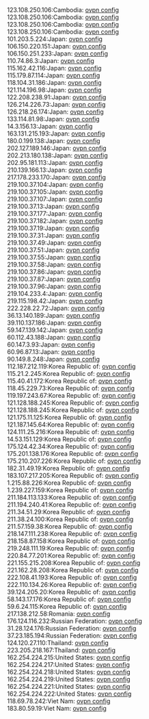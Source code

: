 123.108.250.106:Cambodia: [ovpn config](vpn/123_108_250_106.ovpn)  
123.108.250.106:Cambodia: [ovpn config](vpn/123_108_250_106.ovpn)  
123.108.250.106:Cambodia: [ovpn config](vpn/123_108_250_106.ovpn)  
123.108.250.106:Cambodia: [ovpn config](vpn/123_108_250_106.ovpn)  
101.203.5.224:Japan: [ovpn config](vpn/101_203_5_224.ovpn)  
106.150.220.151:Japan: [ovpn config](vpn/106_150_220_151.ovpn)  
106.150.251.233:Japan: [ovpn config](vpn/106_150_251_233.ovpn)  
110.74.86.3:Japan: [ovpn config](vpn/110_74_86_3.ovpn)  
115.162.42.116:Japan: [ovpn config](vpn/115_162_42_116.ovpn)  
115.179.87.114:Japan: [ovpn config](vpn/115_179_87_114.ovpn)  
118.104.31.186:Japan: [ovpn config](vpn/118_104_31_186.ovpn)  
121.114.196.98:Japan: [ovpn config](vpn/121_114_196_98.ovpn)  
122.208.238.91:Japan: [ovpn config](vpn/122_208_238_91.ovpn)  
126.214.226.73:Japan: [ovpn config](vpn/126_214_226_73.ovpn)  
126.218.26.174:Japan: [ovpn config](vpn/126_218_26_174.ovpn)  
133.114.81.98:Japan: [ovpn config](vpn/133_114_81_98.ovpn)  
14.3.156.13:Japan: [ovpn config](vpn/14_3_156_13.ovpn)  
163.131.215.193:Japan: [ovpn config](vpn/163_131_215_193.ovpn)  
180.0.199.138:Japan: [ovpn config](vpn/180_0_199_138.ovpn)  
202.127.189.146:Japan: [ovpn config](vpn/202_127_189_146.ovpn)  
202.213.180.138:Japan: [ovpn config](vpn/202_213_180_138.ovpn)  
202.95.181.113:Japan: [ovpn config](vpn/202_95_181_113.ovpn)  
210.139.166.13:Japan: [ovpn config](vpn/210_139_166_13.ovpn)  
217.178.233.170:Japan: [ovpn config](vpn/217_178_233_170.ovpn)  
219.100.37.104:Japan: [ovpn config](vpn/219_100_37_104.ovpn)  
219.100.37.105:Japan: [ovpn config](vpn/219_100_37_105.ovpn)  
219.100.37.107:Japan: [ovpn config](vpn/219_100_37_107.ovpn)  
219.100.37.13:Japan: [ovpn config](vpn/219_100_37_13.ovpn)  
219.100.37.177:Japan: [ovpn config](vpn/219_100_37_177.ovpn)  
219.100.37.182:Japan: [ovpn config](vpn/219_100_37_182.ovpn)  
219.100.37.19:Japan: [ovpn config](vpn/219_100_37_19.ovpn)  
219.100.37.31:Japan: [ovpn config](vpn/219_100_37_31.ovpn)  
219.100.37.49:Japan: [ovpn config](vpn/219_100_37_49.ovpn)  
219.100.37.51:Japan: [ovpn config](vpn/219_100_37_51.ovpn)  
219.100.37.55:Japan: [ovpn config](vpn/219_100_37_55.ovpn)  
219.100.37.58:Japan: [ovpn config](vpn/219_100_37_58.ovpn)  
219.100.37.86:Japan: [ovpn config](vpn/219_100_37_86.ovpn)  
219.100.37.87:Japan: [ovpn config](vpn/219_100_37_87.ovpn)  
219.100.37.96:Japan: [ovpn config](vpn/219_100_37_96.ovpn)  
219.104.233.4:Japan: [ovpn config](vpn/219_104_233_4.ovpn)  
219.115.198.42:Japan: [ovpn config](vpn/219_115_198_42.ovpn)  
222.228.22.72:Japan: [ovpn config](vpn/222_228_22_72.ovpn)  
36.13.140.189:Japan: [ovpn config](vpn/36_13_140_189.ovpn)  
39.110.137.186:Japan: [ovpn config](vpn/39_110_137_186.ovpn)  
59.147.139.142:Japan: [ovpn config](vpn/59_147_139_142.ovpn)  
60.112.43.188:Japan: [ovpn config](vpn/60_112_43_188.ovpn)  
60.147.3.93:Japan: [ovpn config](vpn/60_147_3_93.ovpn)  
60.96.87.13:Japan: [ovpn config](vpn/60_96_87_13.ovpn)  
90.149.8.248:Japan: [ovpn config](vpn/90_149_8_248.ovpn)  
112.187.212.119:Korea Republic of: [ovpn config](vpn/112_187_212_119.ovpn)  
115.21.2.245:Korea Republic of: [ovpn config](vpn/115_21_2_245.ovpn)  
115.40.41.172:Korea Republic of: [ovpn config](vpn/115_40_41_172.ovpn)  
118.45.229.73:Korea Republic of: [ovpn config](vpn/118_45_229_73.ovpn)  
119.197.243.67:Korea Republic of: [ovpn config](vpn/119_197_243_67.ovpn)  
121.128.188.245:Korea Republic of: [ovpn config](vpn/121_128_188_245.ovpn)  
121.128.188.245:Korea Republic of: [ovpn config](vpn/121_128_188_245.ovpn)  
121.175.11.125:Korea Republic of: [ovpn config](vpn/121_175_11_125.ovpn)  
121.187.145.64:Korea Republic of: [ovpn config](vpn/121_187_145_64.ovpn)  
124.111.25.216:Korea Republic of: [ovpn config](vpn/124_111_25_216.ovpn)  
14.53.151.129:Korea Republic of: [ovpn config](vpn/14_53_151_129.ovpn)  
175.124.42.34:Korea Republic of: [ovpn config](vpn/175_124_42_34.ovpn)  
175.201.138.176:Korea Republic of: [ovpn config](vpn/175_201_138_176.ovpn)  
175.210.207.226:Korea Republic of: [ovpn config](vpn/175_210_207_226.ovpn)  
182.31.49.19:Korea Republic of: [ovpn config](vpn/182_31_49_19.ovpn)  
183.107.217.205:Korea Republic of: [ovpn config](vpn/183_107_217_205.ovpn)  
1.215.88.226:Korea Republic of: [ovpn config](vpn/1_215_88_226.ovpn)  
1.239.227.159:Korea Republic of: [ovpn config](vpn/1_239_227_159.ovpn)  
211.184.113.133:Korea Republic of: [ovpn config](vpn/211_184_113_133.ovpn)  
211.194.240.41:Korea Republic of: [ovpn config](vpn/211_194_240_41.ovpn)  
211.34.51.29:Korea Republic of: [ovpn config](vpn/211_34_51_29.ovpn)  
211.38.24.100:Korea Republic of: [ovpn config](vpn/211_38_24_100.ovpn)  
211.57.159.38:Korea Republic of: [ovpn config](vpn/211_57_159_38.ovpn)  
218.147.111.238:Korea Republic of: [ovpn config](vpn/218_147_111_238.ovpn)  
218.158.87.158:Korea Republic of: [ovpn config](vpn/218_158_87_158.ovpn)  
219.248.111.19:Korea Republic of: [ovpn config](vpn/219_248_111_19.ovpn)  
220.84.77.201:Korea Republic of: [ovpn config](vpn/220_84_77_201.ovpn)  
221.155.215.208:Korea Republic of: [ovpn config](vpn/221_155_215_208.ovpn)  
221.162.28.208:Korea Republic of: [ovpn config](vpn/221_162_28_208.ovpn)  
222.108.41.193:Korea Republic of: [ovpn config](vpn/222_108_41_193.ovpn)  
222.110.134.26:Korea Republic of: [ovpn config](vpn/222_110_134_26.ovpn)  
39.124.205.20:Korea Republic of: [ovpn config](vpn/39_124_205_20.ovpn)  
58.143.17.176:Korea Republic of: [ovpn config](vpn/58_143_17_176.ovpn)  
59.6.24.115:Korea Republic of: [ovpn config](vpn/59_6_24_115.ovpn)  
217.138.212.58:Romania: [ovpn config](vpn/217_138_212_58.ovpn)  
176.124.116.232:Russian Federation: [ovpn config](vpn/176_124_116_232.ovpn)  
31.28.124.176:Russian Federation: [ovpn config](vpn/31_28_124_176.ovpn)  
37.23.185.194:Russian Federation: [ovpn config](vpn/37_23_185_194.ovpn)  
124.120.27.110:Thailand: [ovpn config](vpn/124_120_27_110.ovpn)  
223.205.218.167:Thailand: [ovpn config](vpn/223_205_218_167.ovpn)  
162.254.224.215:United States: [ovpn config](vpn/162_254_224_215.ovpn)  
162.254.224.217:United States: [ovpn config](vpn/162_254_224_217.ovpn)  
162.254.224.218:United States: [ovpn config](vpn/162_254_224_218.ovpn)  
162.254.224.219:United States: [ovpn config](vpn/162_254_224_219.ovpn)  
162.254.224.221:United States: [ovpn config](vpn/162_254_224_221.ovpn)  
162.254.224.222:United States: [ovpn config](vpn/162_254_224_222.ovpn)  
118.69.78.242:Viet Nam: [ovpn config](vpn/118_69_78_242.ovpn)  
183.80.59.19:Viet Nam: [ovpn config](vpn/183_80_59_19.ovpn)  
